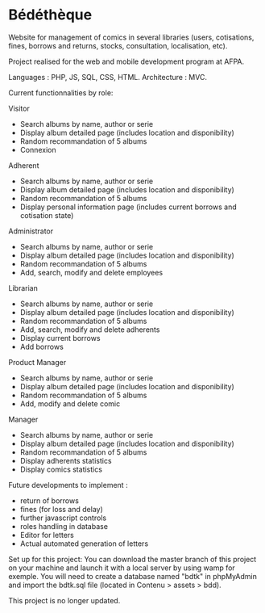 # Bédéthèque

Website for management of comics in several libraries (users, cotisations, fines, borrows and returns, stocks, consultation, localisation, etc).

Project realised for the web and mobile development program at AFPA.

Languages : PHP, JS, SQL, CSS, HTML. Architecture : MVC.

Current functionnalities by role:

Visitor
  - Search albums by name, author or serie
  - Display album detailed page (includes location and disponibility)
  - Random recommandation of 5 albums
  - Connexion
  
Adherent
  - Search albums by name, author or serie
  - Display album detailed page (includes location and disponibility)
  - Random recommandation of 5 albums
  - Display personal information page (includes current borrows and cotisation state)
  
Administrator
  - Search albums by name, author or serie
  - Display album detailed page (includes location and disponibility)
  - Random recommandation of 5 albums
  - Add, search, modify and delete employees
  
Librarian
  - Search albums by name, author or serie
  - Display album detailed page (includes location and disponibility)
  - Random recommandation of 5 albums
  - Add, search, modify and delete adherents
  - Display current borrows
  - Add borrows
  
Product Manager
  - Search albums by name, author or serie
  - Display album detailed page (includes location and disponibility)
  - Random recommandation of 5 albums
  - Add, modify and delete comic
  
Manager
  - Search albums by name, author or serie
  - Display album detailed page (includes location and disponibility)
  - Random recommandation of 5 albums
  - Display adherents statistics
  - Display comics statistics
  


Future developments to implement :
  - return of borrows
  - fines (for loss and delay)
  - further javascript controls
  - roles handling in database
  - Editor for letters
  - Actual automated generation of letters
  
  
  
Set up for this project:
You can download the master branch of this project on your machine and launch it with a local server by using wamp for exemple.
You will need to create a database named "bdtk" in phpMyAdmin and import the bdtk.sql file (located in Contenu > assets > bdd).


This project is no longer updated.
